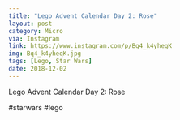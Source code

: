 ```yaml
---
title: "Lego Advent Calendar Day 2: Rose"
layout: post
category: Micro
via: Instagram
link: https://www.instagram.com/p/Bq4_k4yheqK
img: Bq4_k4yheqK.jpg
tags: [Lego, Star Wars]
date: 2018-12-02
---
```

Lego Advent Calendar Day 2: Rose

#starwars #lego